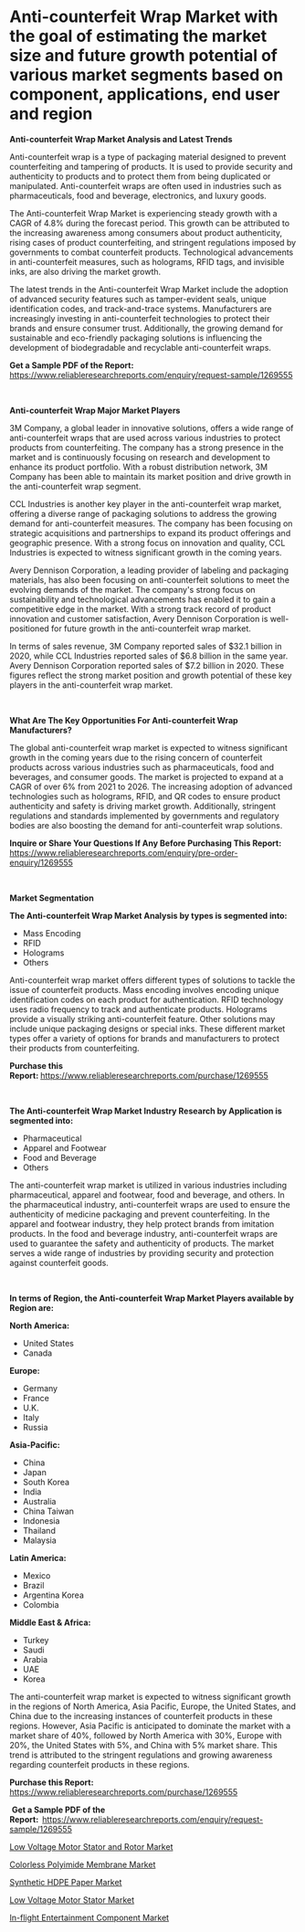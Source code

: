 <p><h1>Anti-counterfeit Wrap Market with the goal of estimating the market size and future growth potential of various market segments based on component, applications, end user and region</h1></p><p><strong>Anti-counterfeit Wrap Market Analysis and Latest Trends</strong></p>
<p><p>Anti-counterfeit wrap is a type of packaging material designed to prevent counterfeiting and tampering of products. It is used to provide security and authenticity to products and to protect them from being duplicated or manipulated. Anti-counterfeit wraps are often used in industries such as pharmaceuticals, food and beverage, electronics, and luxury goods.</p><p>The Anti-counterfeit Wrap Market is experiencing steady growth with a CAGR of 4.8% during the forecast period. This growth can be attributed to the increasing awareness among consumers about product authenticity, rising cases of product counterfeiting, and stringent regulations imposed by governments to combat counterfeit products. Technological advancements in anti-counterfeit measures, such as holograms, RFID tags, and invisible inks, are also driving the market growth.</p><p>The latest trends in the Anti-counterfeit Wrap Market include the adoption of advanced security features such as tamper-evident seals, unique identification codes, and track-and-trace systems. Manufacturers are increasingly investing in anti-counterfeit technologies to protect their brands and ensure consumer trust. Additionally, the growing demand for sustainable and eco-friendly packaging solutions is influencing the development of biodegradable and recyclable anti-counterfeit wraps.</p></p>
<p><strong>Get a Sample PDF of the Report:&nbsp;</strong> <a href="https://www.reliableresearchreports.com/enquiry/request-sample/1269555">https://www.reliableresearchreports.com/enquiry/request-sample/1269555</a></p>
<p>&nbsp;</p>
<p><strong>Anti-counterfeit Wrap Major Market Players</strong></p>
<p><p>3M Company, a global leader in innovative solutions, offers a wide range of anti-counterfeit wraps that are used across various industries to protect products from counterfeiting. The company has a strong presence in the market and is continuously focusing on research and development to enhance its product portfolio. With a robust distribution network, 3M Company has been able to maintain its market position and drive growth in the anti-counterfeit wrap segment.</p><p>CCL Industries is another key player in the anti-counterfeit wrap market, offering a diverse range of packaging solutions to address the growing demand for anti-counterfeit measures. The company has been focusing on strategic acquisitions and partnerships to expand its product offerings and geographic presence. With a strong focus on innovation and quality, CCL Industries is expected to witness significant growth in the coming years.</p><p>Avery Dennison Corporation, a leading provider of labeling and packaging materials, has also been focusing on anti-counterfeit solutions to meet the evolving demands of the market. The company's strong focus on sustainability and technological advancements has enabled it to gain a competitive edge in the market. With a strong track record of product innovation and customer satisfaction, Avery Dennison Corporation is well-positioned for future growth in the anti-counterfeit wrap market.</p><p>In terms of sales revenue, 3M Company reported sales of $32.1 billion in 2020, while CCL Industries reported sales of $6.8 billion in the same year. Avery Dennison Corporation reported sales of $7.2 billion in 2020. These figures reflect the strong market position and growth potential of these key players in the anti-counterfeit wrap market.</p></p>
<p>&nbsp;</p>
<p><strong>What Are The Key Opportunities For Anti-counterfeit Wrap Manufacturers?</strong></p>
<p><p>The global anti-counterfeit wrap market is expected to witness significant growth in the coming years due to the rising concern of counterfeit products across various industries such as pharmaceuticals, food and beverages, and consumer goods. The market is projected to expand at a CAGR of over 6% from 2021 to 2026. The increasing adoption of advanced technologies such as holograms, RFID, and QR codes to ensure product authenticity and safety is driving market growth. Additionally, stringent regulations and standards implemented by governments and regulatory bodies are also boosting the demand for anti-counterfeit wrap solutions.</p></p>
<p><strong>Inquire or Share Your Questions If Any Before Purchasing This Report:</strong> <a href="https://www.reliableresearchreports.com/enquiry/pre-order-enquiry/1269555">https://www.reliableresearchreports.com/enquiry/pre-order-enquiry/1269555</a></p>
<p>&nbsp;</p>
<p><strong>Market Segmentation</strong></p>
<p><strong>The Anti-counterfeit Wrap Market Analysis by types is segmented into:</strong></p>
<p><ul><li>Mass Encoding</li><li>RFID</li><li>Holograms</li><li>Others</li></ul></p>
<p><p>Anti-counterfeit wrap market offers different types of solutions to tackle the issue of counterfeit products. Mass encoding involves encoding unique identification codes on each product for authentication. RFID technology uses radio frequency to track and authenticate products. Holograms provide a visually striking anti-counterfeit feature. Other solutions may include unique packaging designs or special inks. These different market types offer a variety of options for brands and manufacturers to protect their products from counterfeiting.</p></p>
<p><strong>Purchase this Report:&nbsp;</strong><a href="https://www.reliableresearchreports.com/purchase/1269555">https://www.reliableresearchreports.com/purchase/1269555</a></p>
<p>&nbsp;</p>
<p><strong>The Anti-counterfeit Wrap Market Industry Research by Application is segmented into:</strong></p>
<p><ul><li>Pharmaceutical</li><li>Apparel and Footwear</li><li>Food and Beverage</li><li>Others</li></ul></p>
<p><p>The anti-counterfeit wrap market is utilized in various industries including pharmaceutical, apparel and footwear, food and beverage, and others. In the pharmaceutical industry, anti-counterfeit wraps are used to ensure the authenticity of medicine packaging and prevent counterfeiting. In the apparel and footwear industry, they help protect brands from imitation products. In the food and beverage industry, anti-counterfeit wraps are used to guarantee the safety and authenticity of products. The market serves a wide range of industries by providing security and protection against counterfeit goods.</p></p>
<p>&nbsp;</p>
<p><strong>In terms of Region, the Anti-counterfeit Wrap Market Players available by Region are:</strong></p>
<p>
    <p> <strong> North America: </strong>
        <ul>
            <li>United States</li>
            <li>Canada</li>
        </ul>
        </p> 
    <p> <strong> Europe: </strong>
        <ul>
            <li>Germany</li>
            <li>France</li>
            <li>U.K.</li>
            <li>Italy</li>
            <li>Russia</li>
        </ul>
        </p> 
    <p> <strong> Asia-Pacific: </strong>
        <ul>
            <li>China</li>
            <li>Japan</li>
            <li>South Korea</li>
            <li>India</li>
            <li>Australia</li>
            <li>China Taiwan</li>
            <li>Indonesia</li>
            <li>Thailand</li>
            <li>Malaysia</li>
        </ul>
        </p> 
    <p> <strong> Latin America: </strong>
        <ul>
            <li>Mexico</li>
            <li>Brazil</li>
            <li>Argentina Korea</li>
            <li>Colombia</li>
        </ul>
        </p> 
    <p> <strong> Middle East & Africa: </strong>
        <ul>
            <li>Turkey</li>
            <li>Saudi</li>
            <li>Arabia</li>
            <li>UAE</li>
            <li>Korea</li>
        </ul>
    </p>
    </p>
<p><p>The anti-counterfeit wrap market is expected to witness significant growth in the regions of North America, Asia Pacific, Europe, the United States, and China due to the increasing instances of counterfeit products in these regions. However, Asia Pacific is anticipated to dominate the market with a market share of 40%, followed by North America with 30%, Europe with 20%, the United States with 5%, and China with 5% market share. This trend is attributed to the stringent regulations and growing awareness regarding counterfeit products in these regions.</p></p>
<p><strong>Purchase this Report: </strong><a href="https://www.reliableresearchreports.com/purchase/1269555">https://www.reliableresearchreports.com/purchase/1269555</a></p>
<p>&nbsp;<strong>Get a Sample PDF of the Report:&nbsp;&nbsp;</strong><a href="https://www.reliableresearchreports.com/enquiry/request-sample/1269555">https://www.reliableresearchreports.com/enquiry/request-sample/1269555</a></p>
<p><strong></strong></p>
<p><p><a href="https://issuu.com/reportprime-2/docs/low-voltage-motor-stator-and-rotor-market-size-203">Low Voltage Motor Stator and Rotor Market</a></p><p><a href="https://github.com/prosalinda88/Market-Research-Report-List-3/blob/main/colorless-polyimide-membrane-market.md">Colorless Polyimide Membrane Market</a></p><p><a href="https://github.com/NorbertYates/Market-Research-Report-List-3/blob/main/synthetic-hdpe-paper-market.md">Synthetic HDPE Paper Market</a></p><p><a href="https://issuu.com/reportprime-2/docs/low-voltage-motor-stator-market-size-2030.pptx">Low Voltage Motor Stator Market</a></p><p><a href="https://github.com/globismark/Market-Research-Report-List-2/blob/main/in-flight-entertainment-component-market.md">In-flight Entertainment Component Market</a></p></p>